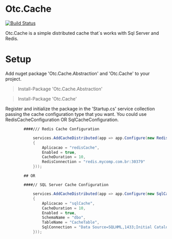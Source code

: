 # Otc.Cache
[![Build Status](https://travis-ci.org/OleConsignado/otc-cache.svg?branch=master)](https://travis-ci.org/OleConsignado/otc-cache)

Otc.Cache is a simple distributed cache that´s works with Sql Server and Redis.

# Setup
Add nuget package 'Otc.Cache.Abstraction' and 'Otc.Cache' to your project.

> Install-Package 'Otc.Cache.Abstraction'

> Install-Package 'Otc.Cache'

Register and initialize the package in the 'Startup.cs' service collection passing the cache configuration type that you want. You could use RedisCacheConfiguration OR SqlCacheConfiguration.


            ####/// Redis Cache Configuration
```cs
            services.AddCacheDistributed(app => app.Configure(new RedisCacheConfiguration()
            {
                Aplicacao = "redisCache",
                Enabled = true,
                CacheDuration = 10,
                RedisConnection = "redis.mycomp.com.br:30379"
            }));
```

            ## OR
            
            ####// SQL Server Cache Configuration
```cs
            services.AddCacheDistributed(app => app.Configure(new SqlCacheConfiguration()
            {
                Aplicacao = "sqlCache",
                CacheDuration = 10,
                Enabled = true,
                SchemaName = "dbo",
                TableName = "CacheTable",
                SqlConnection = "Data Source=SQLHML,1433;Initial Catalog=MyCache;User Id=u_sqlcache;Password=u_xxx;"
            }));

```

